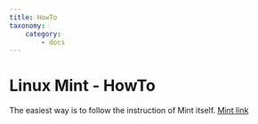 ```yaml
---
title: HowTo
taxonomy:
    category:
        - docs
---
```


# Linux Mint - HowTo
The easiest way is to follow the instruction of Mint itself. [Mint link](https://linuxmint.com/documentation.php)